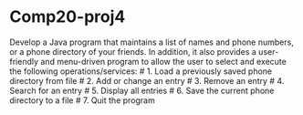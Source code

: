 # Comp20-proj4
Develop a Java program that maintains a list of names and phone numbers, or a phone directory of your friends.
In addition, it also provides a user-friendly and menu-driven program to allow the user to select and execute the following operations/services:
        # 1. Load a previously saved phone directory from file
        # 2. Add or change an entry
        # 3. Remove an entry
        # 4. Search for an entry
        # 5. Display all entries
        # 6. Save the current phone directory to a file
        # 7. Quit the program
